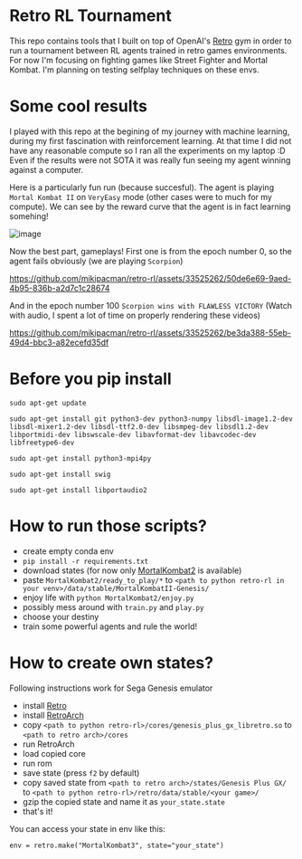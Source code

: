 # Retro RL Tournament
This repo contains tools that I built on top of OpenAI's [Retro](https://github.com/openai/retro)
gym in order to run a tournament between RL agents trained in retro games environments. For now
I'm focusing on fighting games like Street Fighter and Mortal Kombat. I'm planning on testing
selfplay techniques on these envs.

# Some cool results
I played with this repo at the begining of my journey with machine learning, during my first fascination with reinforcement learning. At that time I did not have any reasonable compute so I ran all the experiments on my laptop :D Even if the results were not SOTA it was really fun seeing my agent winning against a computer. 

Here is a particularly fun run (because succesful). The agent is playing `Mortal Kombat II` on `VeryEasy` mode (other cases were to much for my compute). We can see by the reward curve that the agent is in fact learning somehing!

![image](https://github.com/mikipacman/retro-rl/assets/33525262/bff59445-ed8f-4e97-8cd3-68d680f02453)

Now the best part, gameplays! First one is from the epoch number 0, so the agent fails obviously (we are playing `Scorpion`)


https://github.com/mikipacman/retro-rl/assets/33525262/50de6e69-9aed-4b95-836b-a2d7c1c28674


And in the epoch number 100 `Scorpion wins with FLAWLESS VICTORY` (Watch with audio, I spent a lot of time on properly rendering these videos)

https://github.com/mikipacman/retro-rl/assets/33525262/be3da388-55eb-49d4-bbc3-a82ecefd35df




# Before you pip install
```
sudo apt-get update

sudo apt-get install git python3-dev python3-numpy libsdl-image1.2-dev libsdl-mixer1.2-dev libsdl-ttf2.0-dev libsmpeg-dev libsdl1.2-dev libportmidi-dev libswscale-dev libavformat-dev libavcodec-dev libfreetype6-dev 

sudo apt-get install python3-mpi4py

sudo apt-get install swig

sudo apt-get install libportaudio2
```


# How to run those scripts?
- create empty conda env
- `pip install -r requirements.txt`
- download states (for now only [MortalKombat2](https://drive.google.com/file/d/1unUllgKxj1VInR-WxDxxQHZnoHsg1uDr/view?usp=sharing) is available)
- paste `MortalKombat2/ready_to_play/*` to `<path to python retro-rl in your venv>/data/stable/MortalKombatII-Genesis/`
- enjoy life with `python MortalKombat2/enjoy.py`
- possibly mess around with `train.py` and `play.py`
- choose your destiny
- train some powerful agents and rule the world!


# How to create own states?
Following instructions work for Sega Genesis emulator
- install [Retro](https://github.com/openai/retro)
- install [RetroArch](https://www.retroarch.com/)
- copy `<path to python retro-rl>/cores/genesis_plus_gx_libretro.so` to `<path to retro arch>/cores`
- run RetroArch
- load copied core
- run rom
- save state (press `f2` by default)
- copy saved state from `<path to retro arch>/states/Genesis Plus GX/` to `<path to python retro-rl>/retro/data/stable/<your game>/`
- gzip the copied state and name it as `your_state.state`
- that's it!

You can access your state in env like this:
```
env = retro.make("MortalKombat3", state="your_state")
```
